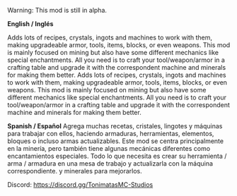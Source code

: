 Warning: This mod is still in alpha.

**English / Inglés**

Adds lots of recipes, crystals, ingots and machines to work with them, making upgradeable armor, tools, items, blocks, or even weapons. This mod is mainly focused on mining but also have some different mechanics like special enchantments. All you need is to craft your tool/weapon/armor in a crafting table and upgrade it with the correspondent machine and minerals for making them better. Adds lots of recipes, crystals, ingots and machines to work with them, making upgradeable armor, tools, items, blocks, or even weapons. This mod is mainly focused on mining but also have some different mechanics like special enchantments. All you need is to craft your tool/weapon/armor in a crafting table and upgrade it with the correspondent machine and minerals for making them better.

**Spanish / Español**
Agrega muchas recetas, cristales, lingotes y máquinas para trabajar con ellos, haciendo armaduras, herramientas, elementos, bloques o incluso armas actualizables.
Este mod se centra principalmente en la minería, pero también tiene algunas mecánicas diferentes como encantamientos especiales.
Todo lo que necesita es crear su herramienta / arma / armadura en una mesa de trabajo y actualizarla con la máquina correspondiente.
y minerales para mejorarlos.

Discord: https://discord.gg/TonimatasMC-Studios
